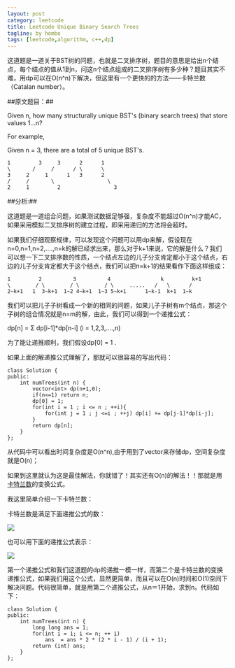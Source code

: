 ```yaml
---
layout: post
category: leetcode
title: Leetcode Unique Binary Search Trees
tagline: by hombo
tags: [leetcode,algorithm, c++,dp]
---
```

这道题是一道关于BST树的问题，也就是二叉排序树，题目的意思是给出n个结点，每个结点的值从1到n，问这n个结点组成的二叉排序树有多少种？题目其实不难，用dp可以在O(n^n)下解决，但这里有一个更快的的方法——卡特兰数（Catalan number）。

<!--more-->

##原文题目：##

Given n, how many structurally unique BST's (binary search trees) that store values 1...n?

For example,

Given n = 3, there are a total of 5 unique BST's.

    1         3     3      2      1
    \       /     /      / \      \
    3     2     1      1   3      2
    /     /       \                 \
    2     1         2                 3

##分析:##

这道题是一道组合问题，如果测试数据足够强，复杂度不能超过O(n^n)才能AC，如果采用模拟二叉排序树的建立过程，即采用递归的方法将会超时。

如果我们仔细观察规律，可以发现这个问题可以用dp来解，假设现在n=0,n=1,n=2,....,n=k的解已经求出来，那么对于k+1来说，它的解是什么？我们可以想一下二叉排序数的性质，一个结点左边的儿子分支肯定都小于这个结点，右边的儿子分支肯定都大于这个结点，我们可以把n=k+1的结果看作下面这样组成：

    1         2          3          4                k         k+1
    \        / \        / \        / \     .....   /   \      /
    2~k+1   1  3~k+1  1~2 4~k+1  1~3 5~k+1      1~k-1  k+1  1~k
    
我们可以把儿子子树看成一个新的相同的问题，如果儿子子树有m个结点，那这个子树的组合情况就是n=m的解，由此，我们可以得到一个递推公式：

dp[n] = Σ dp[i-1]*dp[n-i]  (i = 1,2,3,....,n)

为了能让递推顺利，我们假设dp[0] = 1 .

如果上面的解递推公式理解了，那就可以很容易的写出代码：

	class Solution {
	public:
	    int numTrees(int n) {
	        vector<int> dp(n+1,0);
	        if(n<=1) return n;
	        dp[0] = 1;
	        for(int i = 1 ; i <= n ; ++i){
	            for(int j = 1 ; j <=i ; ++j) dp[i] += dp[j-1]*dp[i-j];
	        }
	        return dp[n];
	    }
	};
	
从代码中可以看出时间复杂度是O(n^n),由于用到了vector<int>来存储dp，空间复杂度就是O(n)；

如果到这里就认为这是最佳解法，你就错了！其实还有O(n)的解法！！那就是用[卡特兰数](http://en.wikipedia.org/wiki/Catalan_number)的变换公式。

我这里简单介绍一下卡特兰数：

卡特兰数是满足下面递推公式的数：

![](http://upload.wikimedia.org/math/2/f/1/2f17435a71394ce667ab694b27341560.png)

也可以用下面的递推公式表示：

![](http://upload.wikimedia.org/math/8/a/4/8a49332e4a46b3a2c7accec81160f5e3.png)

第一个递推公式和我们这道题的dp的递推一模一样，而第二个是卡特兰数的变换递推公式，如果我们用这个公式，显然更简单，而且可以在O(n)时间和O(1)空间下解决问题。代码很简单，就是用第二个递推公式，从n＝1开始，求到n。代码如下：

	class Solution {
	public:
	    int numTrees(int n) {
	        long long ans = 1;
	        for(int i = 1; i <= n; ++ i)
	            ans  = ans * 2 * (2 * i - 1) / (i + 1);
	        return (int) ans;
	    }
	};

